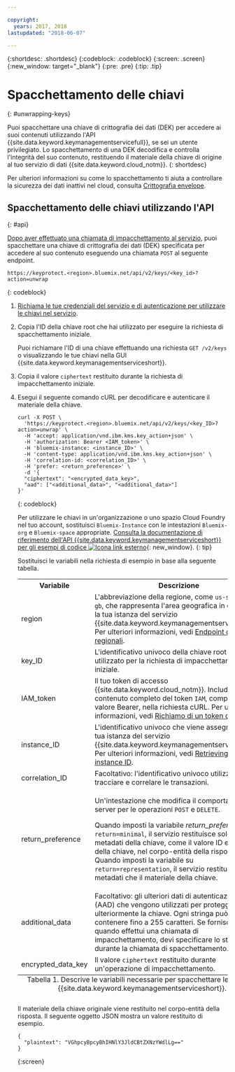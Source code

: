 ```yaml
---

copyright:
  years: 2017, 2018
lastupdated: "2018-06-07"

---
```


{:shortdesc: .shortdesc}
{:codeblock: .codeblock}
{:screen: .screen}
{:new_window: target="_blank"}
{:pre: .pre}
{:tip: .tip}

# Spacchettamento delle chiavi
{: #unwrapping-keys}

Puoi spacchettare una chiave di crittografia dei dati (DEK) per accedere ai suoi contenuti utilizzando l'API {{site.data.keyword.keymanagementservicefull}}, se sei un utente privilegiato. Lo spacchettamento di una DEK decodifica e controlla l'integrità del suo contenuto, restituendo il materiale della chiave di origine al tuo servizio di dati {{site.data.keyword.cloud_notm}}.
{: shortdesc}

Per ulteriori informazioni su come lo spacchettamento ti aiuta a controllare la sicurezza dei dati inattivi nel cloud, consulta [Crittografia envelope](/docs/services/keymgmt/concepts/keyprotect_envelope.html).

## Spacchettamento delle chiavi utilizzando l'API
{: #api}

[Dopo aver effettuato una chiamata di impacchettamento al servizio](/docs/services/keymgmt/keyprotect_wrap_keys.html), puoi spacchettare una chiave di crittografia dei dati (DEK) specificata per accedere al suo contenuto eseguendo una chiamata `POST` al seguente endpoint.

```
https://keyprotect.<region>.bluemix.net/api/v2/keys/<key_id>?action=unwrap
```
{: codeblock}

1. [Richiama le tue credenziali del servizio e di autenticazione per utilizzare le chiavi nel servizio](/docs/services/keymgmt/keyprotect_authentication.html).

2. Copia l'ID della chiave root che hai utilizzato per eseguire la richiesta di spacchettamento iniziale.

    Puoi richiamare l'ID di una chiave effettuando una richiesta `GET /v2/keys` o visualizzando le tue chiavi nella GUI {{site.data.keyword.keymanagementserviceshort}}.

3. Copia il valore `ciphertext` restituito durante la richiesta di impacchettamento iniziale.

4. Esegui il seguente comando cURL per decodificare e autenticare il materiale della chiave.

    ```cURL
    curl -X POST \
      'https://keyprotect.<region>.bluemix.net/api/v2/keys/<key_ID>?action=unwrap' \
      -H 'accept: application/vnd.ibm.kms.key_action+json' \
      -H 'authorization: Bearer <IAM_token>' \
      -H 'bluemix-instance: <instance_ID>' \
      -H 'content-type: application/vnd.ibm.kms.key_action+json' \
      -H 'correlation-id: <correlation_ID>' \
      -H 'prefer: <return_preference>' \
      -d '{
      "ciphertext": "<encrypted_data_key>",
      "aad": ["<additional_data>", "<additional_data>"]
    }'
    ```
    {: codeblock}

    Per utilizzare le chiavi in un'organizzazione o uno spazio Cloud Foundry nel tuo account, sostituisci `Bluemix-Instance` con le intestazioni `Bluemix-org` e `Bluemix-space` appropriate. [Consulta la documentazione di riferimento dell'API {{site.data.keyword.keymanagementserviceshort}} per gli esempi di codice ![Icona link esterno](../../icons/launch-glyph.svg "Icona link esterno")](https://console.bluemix.net/apidocs/639){: new_window}.
    {: tip}

    Sostituisci le variabili nella richiesta di esempio in base alla seguente tabella.
    <table>
      <tr>
        <th>Variabile</th>
        <th>Descrizione</th>
      </tr>
      <tr>
        <td><varname>region</varname></td>
        <td>L'abbreviazione della regione, come <code>us-south</code> o <code>eu-gb</code>, che rappresenta l'area geografica in cui si trova la tua istanza del servizio {{site.data.keyword.keymanagementserviceshort}}. Per ulteriori informazioni, vedi <a href="/docs/services/keymgmt/keyprotect_regions.html#endpoints">Endpoint di servizio regionali</a>.</td>
      </tr>
      <tr>
        <td><varname>key_ID</varname></td>
        <td>L'identificativo univoco della chiave root che hai utilizzato per la richiesta di impacchettamento iniziale.</td>
      </tr>
      <tr>
        <td><varname>IAM_token</varname></td>
        <td>Il tuo token di accesso {{site.data.keyword.cloud_notm}}. Includi il contenuto completo del token <code>IAM</code>, compreso il valore Bearer, nella richiesta cURL. Per ulteriori informazioni, vedi <a href="/docs/services/keymgmt/keyprotect_authentication.html#retrieve_token">Richiamo di un token di accesso</a>.</td>
      </tr>
      <tr>
        <td><varname>instance_ID</varname></td>
        <td>L'identificativo univoco che viene assegnato alla tua istanza del servizio {{site.data.keyword.keymanagementserviceshort}}. Per ulteriori informazioni, vedi <a href="/docs/services/keymgmt/keyprotect_authentication.html#retrieve_instance_ID">Retrieving an instance ID</a>.</td>
      </tr>
      <tr>
        <td><varname>correlation_ID</varname></td>
        <td>Facoltativo: l'identificativo univoco utilizzato per tracciare e correlare le transazioni.</td>
      </tr>
      <tr>
        <td><varname>return_preference</varname></td>
        <td><p>Un'intestazione che modifica il comportamento del server per le operazioni <code>POST</code> e <code>DELETE</code>.</p><p>Quando imposti la variabile <em>return_preference</em> su <code>return=minimal</code>, il servizio restituisce solo i metadati della chiave, come il valore ID e il nome della chiave, nel corpo-entità della risposta. Quando imposti la variabile su <code>return=representation</code>, il servizio restituisce sia i metadati che il materiale della chiave.</p></td>
      </tr>
      <tr>
        <td><varname>additional_data</varname></td>
        <td>Facoltativo: gli ulteriori dati di autenticazione (AAD) che vengono utilizzati per proteggere ulteriormente la chiave. Ogni stringa può contenere fino a 255 caratteri. Se fornisci AAD quando effettui una chiamata di impacchettamento, devi specificare lo stesso AAD durante la chiamata di spacchettamento.</td>
      </tr>
      <tr>
        <td><varname>encrypted_data_key</varname></td>
        <td>Il valore <code>ciphertext</code> restituito durante un'operazione di impacchettamento.</td>
      </tr>
      <caption style="caption-side:bottom;">Tabella 1. Descrive le variabili necessarie per spacchettare le chiavi in {{site.data.keyword.keymanagementserviceshort}}.</caption>
    </table>

    Il materiale della chiave originale viene restituito nel corpo-entità della risposta. Il seguente oggetto JSON mostra un valore restituito di esempio.

    ```
    {
      "plaintext": "VGhpcyBpcyBhIHNlY3JldCBtZXNzYWdlLg=="
    }
    ```
    {:screen}

